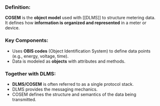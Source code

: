 ### Definition:
**COSEM** is the **object model** used with [[DLMS]] to structure metering data. It defines how **information is organized and represented** in a meter or device.

### Key Components:
- Uses **OBIS codes** (Object Identification System) to define data points (e.g., energy, voltage, time).
- Data is modeled as **objects** with attributes and methods.

### Together with DLMS:
- **DLMS/COSEM** is often referred to as a single protocol stack.
- DLMS provides the messaging mechanics.
- COSEM defines the structure and semantics of the data being transmitted.